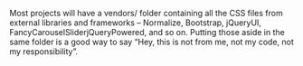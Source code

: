Most projects will have a vendors/ folder containing all the CSS files from
external libraries and frameworks – Normalize, Bootstrap, jQueryUI,
FancyCarouselSliderjQueryPowered, and so on. Putting those aside in the same
folder is a good way to say “Hey, this is not from me, not my code, not my
responsibility”.
